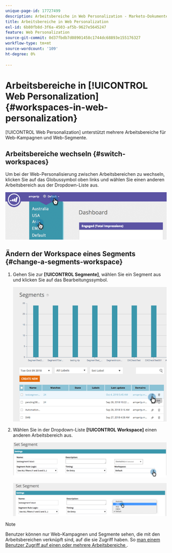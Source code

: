 ```yaml
---
unique-page-id: 17727499
description: Arbeitsbereiche in Web Personalization - Marketo-Dokumente - Produktdokumentation
title: Arbeitsbereiche in Web Personalization
exl-id: 6b80fb8d-3f6a-4503-af5b-9627e5645247
feature: Web Personalization
source-git-commit: 0d37fbdb7d08901458c1744dc68893e155176327
workflow-type: tm+mt
source-wordcount: '109'
ht-degree: 0%

---
```


# Arbeitsbereiche in [!UICONTROL Web Personalization] {#workspaces-in-web-personalization}

[!UICONTROL Web Personalization] unterstützt mehrere Arbeitsbereiche für Web-Kampagnen und Web-Segmente.

## Arbeitsbereiche wechseln {#switch-workspaces}

Um bei der Web-Personalisierung zwischen Arbeitsbereichen zu wechseln, klicken Sie auf das Globussymbol oben links und wählen Sie einen anderen Arbeitsbereich aus der Dropdown-Liste aus.

![](assets/ss7.png)

## Ändern der Workspace eines Segments {#change-a-segments-workspace}

1. Gehen Sie zur **[!UICONTROL Segmente]**, wählen Sie ein Segment aus und klicken Sie auf das Bearbeitungssymbol.

   ![](assets/ss4.png)

1. Wählen Sie in der Dropdown-Liste **[!UICONTROL Workspace]** einen anderen Arbeitsbereich aus.

   ![](assets/ss6.png)

   ![](assets/ss5.png)

>[!NOTE]
>
>Benutzer können nur Web-Kampagnen und Segmente sehen, die mit den Arbeitsbereichen verknüpft sind, auf die sie Zugriff haben. So [ man einem Benutzer Zugriff auf einen oder mehrere Arbeitsbereiche ](/help/marketo/product-docs/administration/workspaces-and-person-partitions/allow-user-access-to-a-workspace.md).
